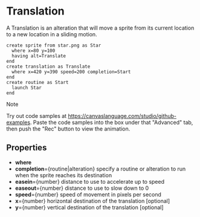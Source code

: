 # Translation
A Translation is an alteration that will move a sprite from its current location to a new location in a sliding motion. 

```
create sprite from star.png as Star
  where x=80 y=100
  having alt=Translate
end 
create translation as Translate 
  where x=420 y=390 speed=200 completion=Start 
end
create routine as Start 
  launch Star 
end 
```
> [!NOTE]
> Try out code samples at https://canvaslanguage.com/studio/github-examples.
> Paste the code samples into the box under that "Advanced" tab,
> then push the "Rec" button to view the animation.


## Properties
- **where**
 - **completion**={routine|alteration} specify a routine or alteration to run when the sprite reaches its destination
 - **easein**={number} distance to use to accelerate up to speed
 - **easeout**={number} distance to use to slow down to 0
 - **speed**={number} speed of movement in pixels per second
 - **x**={number} horizontal destination of the translation [optional]
 - **y**={number} vertical destination of the translation [optional]
